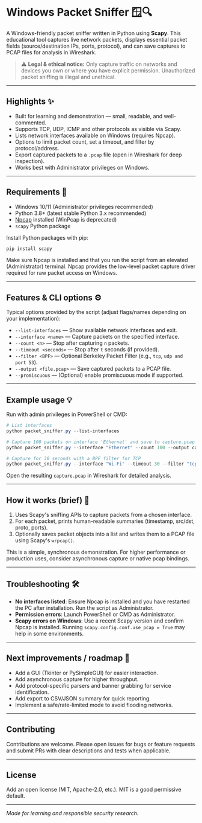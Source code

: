 # Windows Packet Sniffer 🪟🔍

A Windows-friendly packet sniffer written in Python using **Scapy**. This educational tool captures live network packets, displays essential packet fields (source/destination IPs, ports, protocol), and can save captures to PCAP files for analysis in Wireshark.

> ⚠️ **Legal & ethical notice:** Only capture traffic on networks and devices you own or where you have explicit permission. Unauthorized packet sniffing is illegal and unethical.

---

## Highlights ✨

- Built for learning and demonstration — small, readable, and well-commented.
- Supports TCP, UDP, ICMP and other protocols as visible via Scapy.
- Lists network interfaces available on Windows (requires Npcap).
- Options to limit packet count, set a timeout, and filter by protocol/address.
- Export captured packets to a `.pcap` file (open in Wireshark for deep inspection).
- Works best with Administrator privileges on Windows.

---

## Requirements 🧩

- Windows 10/11 (Administrator privileges recommended)
- Python 3.8+ (latest stable Python 3.x recommended)
- [Npcap](https://nmap.org/npcap/) installed (WinPcap is deprecated)
- `scapy` Python package

Install Python packages with pip:

```bash
pip install scapy
```

Make sure Npcap is installed and that you run the script from an elevated (Administrator) terminal. Npcap provides the low-level packet capture driver required for raw packet access on Windows.

---

## Features & CLI options ⚙️

Typical options provided by the script (adjust flags/names depending on your implementation):

- `--list-interfaces` — Show available network interfaces and exit.
- `--interface <name>` — Capture packets on the specified interface.
- `--count <n>` — Stop after capturing `n` packets.
- `--timeout <seconds>` — Stop after `t` seconds (if provided).
- `--filter <BPF>` — Optional Berkeley Packet Filter (e.g., `tcp`, `udp and port 53`).
- `--output <file.pcap>` — Save captured packets to a PCAP file.
- `--promiscuous` — (Optional) enable promiscuous mode if supported.

---

## Example usage 💡

Run with admin privileges in PowerShell or CMD:

```powershell
# List interfaces
python packet_sniffer.py --list-interfaces

# Capture 100 packets on interface 'Ethernet' and save to capture.pcap
python packet_sniffer.py --interface "Ethernet" --count 100 --output capture.pcap

# Capture for 30 seconds with a BPF filter for TCP
python packet_sniffer.py --interface "Wi-Fi" --timeout 30 --filter "tcp"
```

Open the resulting `capture.pcap` in Wireshark for detailed analysis.

---

## How it works (brief) 🧠

1. Uses Scapy's sniffing APIs to capture packets from a chosen interface.
2. For each packet, prints human-readable summaries (timestamp, src/dst, proto, ports).
3. Optionally saves packet objects into a list and writes them to a PCAP file using Scapy's `wrpcap()`.

This is a simple, synchronous demonstration. For higher performance or production uses, consider asynchronous capture or native pcap bindings.

---

## Troubleshooting 🛠️

- **No interfaces listed**: Ensure Npcap is installed and you have restarted the PC after installation. Run the script as Administrator.
- **Permission errors**: Launch PowerShell or CMD as Administrator.
- **Scapy errors on Windows**: Use a recent Scapy version and confirm Npcap is installed. Running `scapy.config.conf.use_pcap = True` may help in some environments.

---

## Next improvements / roadmap 🚀

- Add a GUI (Tkinter or PySimpleGUI) for easier interaction.
- Add asynchronous capture for higher throughput.
- Add protocol-specific parsers and banner grabbing for service identification.
- Add export to CSV/JSON summary for quick reporting.
- Implement a safe/rate-limited mode to avoid flooding networks.

---

## Contributing

Contributions are welcome. Please open issues for bugs or feature requests and submit PRs with clear descriptions and tests when applicable.

---

## License

Add an open license (MIT, Apache-2.0, etc.). MIT is a good permissive default.

---

*Made for learning and responsible security research.*

